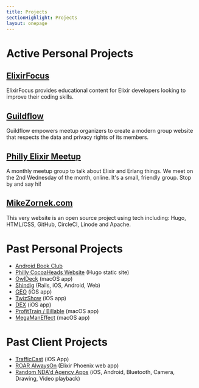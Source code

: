 ```yaml
---
title: Projects
sectionHighlight: Projects
layout: onepage
---
```


# Active Personal Projects

## [ElixirFocus](https://elixirfocus.com)

ElixirFocus provides educational content for Elixir developers looking to improve their coding skills.

## [Guildflow](/projects/guildflow/) 

Guildflow empowers meetup organizers to create a modern group website that respects the data and privacy rights of its members.

## [Philly Elixir Meetup](https://phillyelixir.guildflow.com/)

A monthly meetup group to talk about Elixir and Erlang things. We meet on the 2nd Wednesday of the month, online. It's a small, friendly group. Stop by and say hi!

## [MikeZornek.com](/projects/mikezornek-site/) 

This very website is an open source project using tech including: Hugo, HTML/CSS, GitHub, CircleCI, Linode and Apache.

# Past Personal Projects

* [Android Book Club](https://androidbookclub.guildflow.com/)
* [Philly CocoaHeads Website](/projects/philly-cocoaheads/) (Hugo static site)
* [OwlDeck](/projects/owldeck/) (macOS app)
* [Shindig](/projects/shindig/) (Rails, iOS, Android, Web)
* [GEO](/projects/geo/) (iOS app)
* [TwizShow](/projects/twizshow/) (iOS app)
* [DEX](/projects/dex/) (iOS app)
* [ProfitTrain / Billable](/projects/profittrain/) (macOS app)
* [MegaManEffect](/projects/megamaneffect/) (macOS app)

# Past Client Projects

* [TrafficCast](/projects/trafficcast/) (iOS App)
* [ROAR AlwaysOn](/projects/roar/) (Elixir Phoenix web app)
* [Random NDA'd Agency Apps](/projects/agency/) (iOS, Android, Bluetooth, Camera, Drawing, Video playback)
